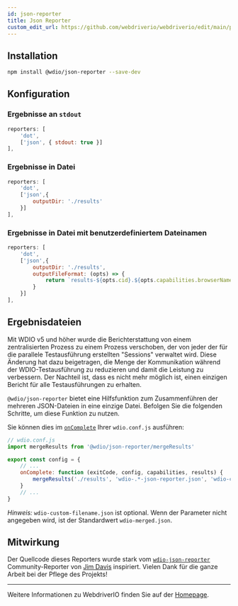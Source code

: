 ```yaml
---
id: json-reporter
title: Json Reporter
custom_edit_url: https://github.com/webdriverio/webdriverio/edit/main/packages/wdio-json-reporter/README.md
---
```




## Installation

```bash
npm install @wdio/json-reporter --save-dev
```

## Konfiguration

### Ergebnisse an `stdout`

```js
reporters: [
    'dot',
    ['json', { stdout: true }]
],
```

### Ergebnisse in Datei

```js
reporters: [
    'dot',
    ['json',{
        outputDir: './results'
    }]
],
```

### Ergebnisse in Datei mit benutzerdefiniertem Dateinamen

```js
reporters: [
    'dot',
    ['json',{
        outputDir: './results',
        outputFileFormat: (opts) => {
            return `results-${opts.cid}.${opts.capabilities.browserName}.json`
        }
    }]
],
```

## Ergebnisdateien

Mit WDIO v5 und höher wurde die Berichterstattung von einem zentralisierten Prozess zu einem Prozess verschoben, der von jeder der für die parallele Testausführung erstellten "Sessions" verwaltet wird. Diese Änderung hat dazu beigetragen, die Menge der Kommunikation während der WDIO-Testausführung zu reduzieren und damit die Leistung zu verbessern. Der Nachteil ist, dass es nicht mehr möglich ist, einen einzigen Bericht für alle Testausführungen zu erhalten.

`@wdio/json-reporter` bietet eine Hilfsfunktion zum Zusammenführen der mehreren JSON-Dateien in eine einzige Datei. Befolgen Sie die folgenden Schritte, um diese Funktion zu nutzen.

Sie können dies im [`onComplete`](https://webdriver.io/docs/configuration#oncomplete) Ihrer `wdio.conf.js` ausführen:

```javascript
// wdio.conf.js
import mergeResults from '@wdio/json-reporter/mergeResults'

export const config = {
    // ...
    onComplete: function (exitCode, config, capabilities, results) {
        mergeResults('./results', 'wdio-.*-json-reporter.json', 'wdio-custom-filename.json')
    }
    // ...
}
```

_Hinweis:_ `wdio-custom-filename.json` ist optional. Wenn der Parameter nicht angegeben wird, ist der Standardwert `wdio-merged.json`.

## Mitwirkung

Der Quellcode dieses Reporters wurde stark vom [`wdio-json-reporter`](https://github.com/fijijavis/wdio-json-reporter) Community-Reporter von [Jim Davis](https://github.com/fijijavis) inspiriert. Vielen Dank für die ganze Arbeit bei der Pflege des Projekts!

---

Weitere Informationen zu WebdriverIO finden Sie auf der [Homepage](http://webdriver.io).